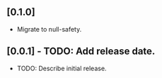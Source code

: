 ## [0.1.0]

* Migrate to null-safety.

## [0.0.1] - TODO: Add release date.

* TODO: Describe initial release.
